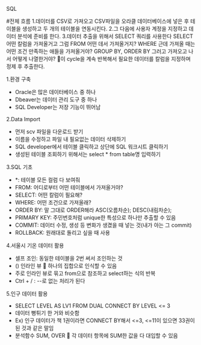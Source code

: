 SQL

#전체 흐름
1.데이터를 CSV로 가져오고 CSV파일을 오라클 데이터베이스에 넣은 후 테이블을 생성하고 두 개의 테이블을 연동시킨다.
2.그 다음에 사용자 계정을 지정하고 데이터 분석에 준비를 한다.
3.데이터 추출을 위해서 SELECT 쿼리를 사용한다
SELECT 어떤 칼럼을 가져올거고 
그럼 FROM 어떤 데서 가져올거지? 
WHERE 근데 가져올 때는 어떤 조건 만족하는 애들을 가져올거야? 
GROUP BY, ORDER BY 그러고 가져오고 나서 어떻게 나열한거야?
이 cycle을 계속 반복해서 필요한 데이터를 칼럼을 지정하며 정제 후 추출한다.

1.환경 구축
-	Oracle은 많은 데이터베이스 중 하나 
-	Dbeaver는 데이터 관리 도구 중 하나
-	SQL Developer는 저장 기능이 뛰어남

2.Data Import
-	먼저 scv 파일을 다운로드 받기
-	이름을 수정하고 파일 내 필요없는 데이터 삭제하기
-	SQL developer에서 테이블 클릭하고 상단에 SQL 워크시트 클릭하기
-	생성된 테이블 조회하기 위해서는 select * from table명 입력하기

3.SQL 기초
-	*: 테이블 모든 컬럼 다 보여줘
-	FROM: 어디로부터 어떤 테이블에서 가져올거야?
-	SELECT: 어떤 칼럼이 필요해?
-	WHERE: 어떤 조건으로 가져올래?
-	ORDER BY: 말 그대로 ORDER해라 ASC(오름차순); DESC(내림차순);
-	PRIMARY KEY: 주민번호처럼 unique한 특성으로 하나만 추출할 수 있음
-	COMMIT: 데이터 수정, 생성 등 변화가 생겼을 때 넣는 것(내가 아는 그 commit)
-	ROLLBACK: 원래대로 돌리고 싶을 때 사용

4.서울시 기온 데이터 활용
-	셀프 조인: 동일한 테이블을 2번 써서 조인하는 것
-	() 인라인 뷰  하나의 집합으로 인식할 수 있음
-	주로 인라인 뷰로 묶고 from으로 참조하고 select하는 식의 반복
-	Ctrl + / : --로 없는 처리가 된다

5.인구 데이터 활용
-	SELECT LEVEL AS LV1 FROM DUAL CONNECT BY LEVEL <= 3
-	데이터 뻥튀기 한 거와 비슷함
-	Ex) 인구 데이터가 책 1권이라면 CONNECT BY해서 <=3, <=11이 있으면 33권이 된 것과 같은 말임
-	분석함수 SUM, OVER  각 데이터 항목에 SUM한 값을 다 대입할 수 있음

